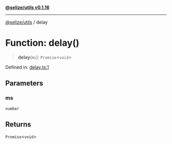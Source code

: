 [**@selize/utils v0.1.16**](../README.md)

***

[@selize/utils](../globals.md) / delay

# Function: delay()

> **delay**(`ms`): `Promise`\<`void`\>

Defined in: [delay.ts:1](https://github.com/snroe/snet-utils/blob/main/src/modules/delay.ts#L1)

## Parameters

### ms

`number`

## Returns

`Promise`\<`void`\>
